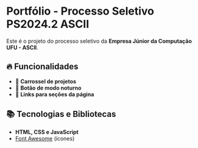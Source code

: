 # Portfólio - Processo Seletivo PS2024.2 ASCII

Este é o projeto do processo seletivo da **Empresa Júnior da Computação UFU - ASCII**.

## 🔥 Funcionalidades

- 🎠 **Carrossel de projetos**  
- 🌙 **Botão de modo noturno**  
- 🔗 **Links para seções da página**  

## 📚 Tecnologias e Bibliotecas

- **HTML, CSS e JavaScript**  
- [Font Awesome](https://fontawesome.com/) (ícones)  
